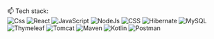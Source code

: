   📫 Tech stack:
  <br>
 ![Css](https://img.shields.io/badge/css-%23ED8B00.svg?style=for-the-badge&logo=css&logoColor=white)
![React](https://img.shields.io/badge/react-%23ED8B00.svg?style=for-the-badge&logo=react&logoColor=white)
![JavaScript](https://img.shields.io/badge/JavaScript-%236DB33F.svg?style=for-the-badge&logo=JavaScript&logoColor=white)
![NodeJs](https://img.shields.io/badge/NodeJs-%6DB33F.svg?style=for-the-badge&logo=NodeJs&logoColor=white)
![CSS](https://img.shields.io/badge/CSS%20Security-6DB33F.svg?style=for-the-badge&logo=CSSlogoColor=white)
![Hibernate](https://img.shields.io/badge/Hibernate-59666C.svg?style=for-the-badge&logo=Hibernate&logoColor=white)
![MySQL](https://img.shields.io/badge/mysql-%2300f.svg?style=for-the-badge&logo=mysql&logoColor=white)
![Thymeleaf](https://img.shields.io/badge/Thymeleaf-%23005C0F.svg?style=for-the-badge&logo=Thymeleaf&logoColor=white)
![Tomcat](https://img.shields.io/badge/Apache%20Tomcat-F8DC75.svg?style=for-the-badge&logo=Apache-Tomcat&logoColor=black)
![Maven](https://img.shields.io/badge/Apache%20Maven-C71A36.svg?style=for-the-badge&logo=Apache-Maven&logoColor=white)
![Kotlin](https://img.shields.io/badge/kotlin-%230095D5.svg?style=for-the-badge&logo=kotlin&logoColor=white)
![Postman](https://img.shields.io/badge/Postman-FF6C37.svg?style=for-the-badge&logo=Postman&logoColor=white)

